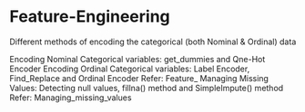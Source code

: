 # Feature-Engineering
Different methods of encoding the categorical (both Nominal &amp; Ordinal) data

Encoding Nominal Categorical variables: get_dummies and Qne-Hot Encoder
Encoding Ordinal Categorical variables: Label Encoder, Find_Replace and Ordinal Encoder
Refer: Feature_
Managing Missing Values: Detecting null values, fillna() method and SimpleImpute() method
Refer: Managing_missing_values
